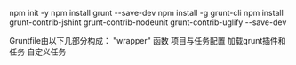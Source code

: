 npm init -y
npm install grunt --save-dev
npm install -g grunt-cli
npm install grunt-contrib-jshint grunt-contrib-nodeunit grunt-contrib-uglify --save-dev

Gruntfile由以下几部分构成：
    "wrapper" 函数
    项目与任务配置
    加载grunt插件和任务
    自定义任务
